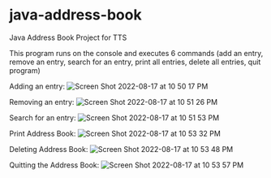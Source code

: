 # java-address-book


Java Address Book Project for TTS

This program runs on the console and executes 6 commands (add an entry, remove an entry, search for an entry, print all entries, 
delete all entries, quit program)

Adding an entry: 
![Screen Shot 2022-08-17 at 10 50 17 PM](https://user-images.githubusercontent.com/93021938/185305333-298e1467-2a63-4404-98ac-0a0d9c5f9ab6.png)

Removing an entry: 
![Screen Shot 2022-08-17 at 10 51 26 PM](https://user-images.githubusercontent.com/93021938/185305179-18adf12b-337b-47db-9097-587af7617f45.png)

Search for an entry: 
![Screen Shot 2022-08-17 at 10 51 53 PM](https://user-images.githubusercontent.com/93021938/185305215-13e92be3-03cf-40ed-84cc-643d70f712c8.png)

Print Address Book: 
![Screen Shot 2022-08-17 at 10 53 32 PM](https://user-images.githubusercontent.com/93021938/185305360-543486cb-66d4-4ba1-9e55-1222f469174c.png)

Deleting Address Book:
![Screen Shot 2022-08-17 at 10 53 48 PM](https://user-images.githubusercontent.com/93021938/185305385-e2aca310-5fea-4cf6-b5d7-ae61d660477a.png)

Quitting the Address Book:
![Screen Shot 2022-08-17 at 10 53 57 PM](https://user-images.githubusercontent.com/93021938/185305408-44d0c7da-d232-4f46-8663-099dff6a60da.png)
